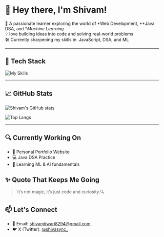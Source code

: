 # 👋 Hey there, I'm Shivam!

🎯 A passionate learner exploring the world of *Web Development, **Java DSA, and **Machine Learning*  
💡  love building ideas into code and solving real-world problems  
🛠 Currently sharpening my skills in: JavaScript, DSA, and ML

---

## 🚀 Tech Stack

![My Skills](https://skillicons.dev/icons?i=html,css,js,java,python,git,github,vscode)

---

## 📈 GitHub Stats

![Shivam's GitHub stats](https://github-readme-stats.vercel.app/api?username=shivasync0&show_icons=true&theme=tokyonight&hide_border=true)

![Top Langs](https://github-readme-stats.vercel.app/api/top-langs/?username=shivasync0&layout=compact&theme=tokyonight&hide_border=true)

---

## 🔍 Currently Working On

- 🚧 Personal Portfolio Website
- 💻 Java DSA Practice
- 🤖 Learning ML & AI fundamentals


## ✨ Quote That Keeps Me Going

> It’s not magic, it’s just code and curiosity.🔍

## 📫 Let's Connect

- 📧 Email: [shivamtiwari8294@gmail.com](mailto:shivamtiwari8294@gmail.com)  
- 🐦 X (Twitter): [@shivasync_](https://twitter.com/shivasync_)



<!--
**shivasync0/shivasync0** is a ✨ _special_ ✨ repository because its `README.md` (this file) appears on your GitHub profile.

Here are some ideas to get you started:

- 🔭 I’m currently working on ...
- 🌱 I’m currently learning ...
- 👯 I’m looking to collaborate on ...
- 🤔 I’m looking for help with ...
- 💬 Ask me about ...
- 📫 How to reach me: ...
- 😄 Pronouns: ...
- ⚡ Fun fact: ...
-->
